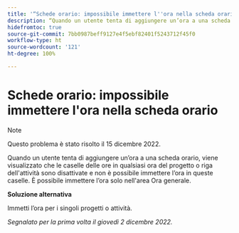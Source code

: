 ```yaml
---
title: '“Schede orario: impossibile immettere l''ora nella scheda orario”'
description: “Quando un utente tenta di aggiungere un’ora a una scheda orario, viene visualizzato che le caselle delle ore in qualsiasi ora del progetto o riga dell'attività sono disattivate e non è possibile immettere l’ora in queste caselle. È possibile immettere l’ora solo nell'area Ora generale.”
hidefromtoc: true
source-git-commit: 7bb0987beff9127e4f5ebf82401f5243712f45f0
workflow-type: ht
source-wordcount: '121'
ht-degree: 100%

---
```



# Schede orario: impossibile immettere l&#39;ora nella scheda orario

>[!NOTE]
>
>Questo problema è stato risolto il 15 dicembre 2022.

Quando un utente tenta di aggiungere un’ora a una scheda orario, viene visualizzato che le caselle delle ore in qualsiasi ora del progetto o riga dell&#39;attività sono disattivate e non è possibile immettere l’ora in queste caselle. È possibile immettere l’ora solo nell&#39;area Ora generale.

**Soluzione alternativa**

Immetti l’ora per i singoli progetti o attività.

_Segnalato per la prima volta il giovedì 2 dicembre 2022._

